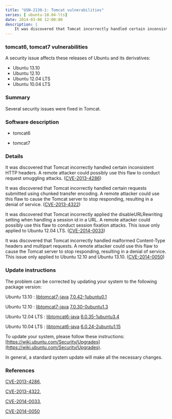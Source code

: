 ```yaml
---
title: "USN-2130-1: Tomcat vulnerabilities"
series: [ ubuntu-10.04-lts]
date: 2014-03-06 12:00:00
description: |
    It was discovered that Tomcat incorrectly handled certain inconsistent HTTP headers. A remote attacker could possibly use this flaw to conduct request smuggling attacks. ([CVE-2013-4286](http://people.ubuntu.com/~ubuntu-security/cve/CVE-2013-4286))
--- 
```

 
 


### tomcat6, tomcat7 vulnerabilities

A security issue affects these releases of Ubuntu and its derivatives:

* Ubuntu 13.10
* Ubuntu 12.10
* Ubuntu 12.04 LTS
* Ubuntu 10.04 LTS

### Summary

Several security issues were fixed in Tomcat. 

### Software description

* tomcat6 

* tomcat7 

### Details

It was discovered that Tomcat incorrectly handled certain inconsistent HTTP headers. A remote attacker could possibly use this flaw to conduct request smuggling attacks. ([CVE-2013-4286](http://people.ubuntu.com/~ubuntu-security/cve/CVE-2013-4286))

It was discovered that Tomcat incorrectly handled certain requests submitted using chunked transfer encoding. A remote attacker could use this flaw to cause the Tomcat server to stop responding, resulting in a denial of service. ([CVE-2013-4322](http://people.ubuntu.com/~ubuntu-security/cve/CVE-2013-4322))

It was discovered that Tomcat incorrectly applied the disableURLRewriting setting when handling a session id in a URL. A remote attacker could possibly use this flaw to conduct session fixation attacks. This issue only applied to Ubuntu 12.04 LTS. ([CVE-2014-0033](http://people.ubuntu.com/~ubuntu-security/cve/CVE-2014-0033))

It was discovered that Tomcat incorrectly handled malformed Content-Type headers and multipart requests. A remote attacker could use this flaw to cause the Tomcat server to stop responding, resulting in a denial of service. This issue only applied to Ubuntu 12.10 and Ubuntu 13.10. ([CVE-2014-0050](http://people.ubuntu.com/~ubuntu-security/cve/CVE-2014-0050)) 

### Update instructions

The problem can be corrected by updating your system to the following package version:

Ubuntu 13.10
 : [libtomcat7-java](https://launchpad.net/ubuntu/+source/tomcat7) <span> [7.0.42-1ubuntu0.1](https://launchpad.net/ubuntu/+source/tomcat7/7.0.42-1ubuntu0.1) </span> 

Ubuntu 12.10
 : [libtomcat7-java](https://launchpad.net/ubuntu/+source/tomcat7) <span> [7.0.30-0ubuntu1.3](https://launchpad.net/ubuntu/+source/tomcat7/7.0.30-0ubuntu1.3) </span> 

Ubuntu 12.04 LTS
 : [libtomcat6-java](https://launchpad.net/ubuntu/+source/tomcat6) <span> [6.0.35-1ubuntu3.4](https://launchpad.net/ubuntu/+source/tomcat6/6.0.35-1ubuntu3.4) </span> 

Ubuntu 10.04 LTS
 : [libtomcat6-java](https://launchpad.net/ubuntu/+source/tomcat6) <span> [6.0.24-2ubuntu1.15](https://launchpad.net/ubuntu/+source/tomcat6/6.0.24-2ubuntu1.15) </span> 

To update your system, please follow these instructions: [https://wiki.ubuntu.com/Security/Upgrades](https://wiki.ubuntu.com/Security/Upgrades).

In general, a standard system update will make all the necessary changes. 

### References

 
 [CVE-2013-4286](http://people.ubuntu.com/~ubuntu-security/cve/CVE-2013-4286), 

 [CVE-2013-4322](http://people.ubuntu.com/~ubuntu-security/cve/CVE-2013-4322), 

 [CVE-2014-0033](http://people.ubuntu.com/~ubuntu-security/cve/CVE-2014-0033), 

 [CVE-2014-0050](http://people.ubuntu.com/~ubuntu-security/cve/CVE-2014-0050)
 

